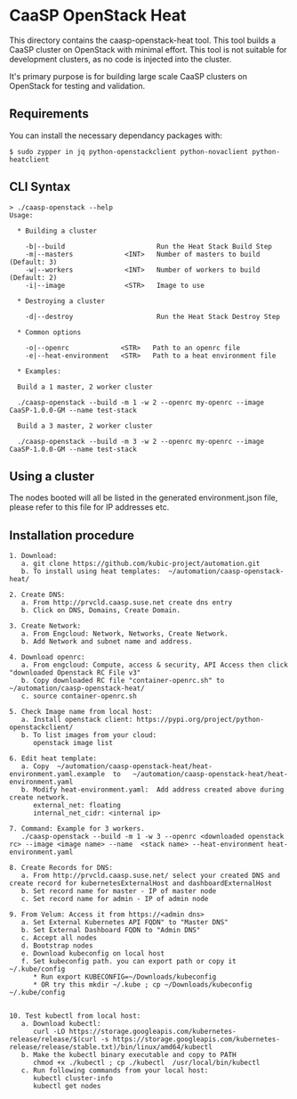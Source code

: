 # CaaSP OpenStack Heat

This directory contains the caasp-openstack-heat tool. This tool builds a CaaSP cluster
on OpenStack with minimal effort. This tool is not suitable for development clusters, as
no code is injected into the cluster.

It's primary purpose is for building large scale CaaSP clusters on OpenStack for testing
and validation.

## Requirements

You can install the necessary dependancy packages with:

    $ sudo zypper in jq python-openstackclient python-novaclient python-heatclient

## CLI Syntax

    > ./caasp-openstack --help
    Usage:

      * Building a cluster

        -b|--build                       Run the Heat Stack Build Step
        -m|--masters             <INT>   Number of masters to build (Default: 3)
        -w|--workers             <INT>   Number of workers to build (Default: 2)
        -i|--image               <STR>   Image to use

      * Destroying a cluster

        -d|--destroy                     Run the Heat Stack Destroy Step

      * Common options

        -o|--openrc             <STR>   Path to an openrc file
        -e|--heat-environment   <STR>   Path to a heat environment file

      * Examples:

      Build a 1 master, 2 worker cluster

      ./caasp-openstack --build -m 1 -w 2 --openrc my-openrc --image CaaSP-1.0.0-GM --name test-stack

      Build a 3 master, 2 worker cluster

      ./caasp-openstack --build -m 3 -w 2 --openrc my-openrc --image CaaSP-1.0.0-GM --name test-stack

## Using a cluster

The nodes booted will all be listed in the generated environment.json file, please refer to this
file for IP addresses etc.

## Installation procedure

```
1. Download:
   a. git clone https://github.com/kubic-project/automation.git
   b. To install using heat templates:  ~/automation/caasp-openstack-heat/

2. Create DNS:
   a. From http://prvcld.caasp.suse.net create dns entry
   b. Click on DNS, Domains, Create Domain.

3. Create Network:
   a. From Engcloud: Network, Networks, Create Network.
   b. Add Network and subnet name and address.

4. Download openrc:
   a. From engcloud: Compute, access & security, API Access then click "downloaded Openstack RC File v3"
   b. Copy downloaded RC file "container-openrc.sh" to  ~/automation/caasp-openstack-heat/
   c. source container-openrc.sh

5. Check Image name from local host:
   a. Install openstack client: https://pypi.org/project/python-openstackclient/
   b. To list images from your cloud:
      openstack image list

6. Edit heat template:
   a. Copy  ~/automation/caasp-openstack-heat/heat-environment.yaml.example  to   ~/automation/caasp-openstack-heat/heat-environment.yaml
   b. Modify heat-environment.yaml:  Add address created above during create network.
      external_net: floating
      internal_net_cidr: <internal ip>

7. Command: Example for 3 workers.
   ./caasp-openstack --build -m 1 -w 3 --openrc <downloaded openstack rc> --image <image name> --name  <stack name> --heat-environment heat-environment.yaml

8. Create Records for DNS:
   a. From http://prvcld.caasp.suse.net/ select your created DNS and create record for kubernetesExternalHost and dashboardExternalHost
   b. Set record name for master - IP of master node
   c. Set record name for admin - IP of admin node

9. From Velum: Access it from https://<admin dns>
   a. Set External Kubernetes API FQDN" to "Master DNS"
   b. Set External Dashboard FQDN to "Admin DNS"
   c. Accept all nodes
   d. Bootstrap nodes
   e. Download kubeconfig on local host
   f. Set kubeconfig path. you can export path or copy it ~/.kube/config
      * Run export KUBECONFIG=~/Downloads/kubeconfig
      * OR try this mkdir ~/.kube ; cp ~/Downloads/kubeconfig ~/.kube/config


10. Test kubectl from local host:
   a. Download kubectl:
      curl -LO https://storage.googleapis.com/kubernetes-release/release/$(curl -s https://storage.googleapis.com/kubernetes-release/release/stable.txt)/bin/linux/amd64/kubectl
   b. Make the kubectl binary executable and copy to PATH
      chmod +x ./kubectl ; cp ./kubectl  /usr/local/bin/kubectl
   c. Run following commands from your local host:
      kubectl cluster-info
      kubectl get nodes

```

